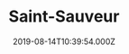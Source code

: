 ---
date: 2019-08-14T10:39:54.000Z
title: Saint-Sauveur
latitude: 46.80520780202998
longitude: 0.6241780106955975
category: checkin
---